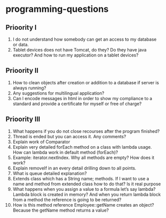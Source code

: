 <h1>programming-questions</h1>
<h2>Prioority I</h2>
<ol>
  <li>I do not understand how somebody can get an access to my database or data.</li>
  <li>Tablet devices does not have Tomcat, do they? Do they have java executor? And how to run my application on a tablet devices?</li>
</ol>
<h2>Prioority II</h2>
<ol>
  <li>How to clean objects after creation or addition to a database if server is always running?</li>
  <li>Any suggestions for multilingual application?</li>
  <li>Can I encode messages in html in order to show my compliance to a standard and provide a certificate for myself or free of charge?</li>
</ol>
<h2>Prioority III</h2>
<ol>
  <li>What happens if you do not close recourses after the program finished?</li>
  <li>Thread is ended but you can access it. Any comments?</li>
  <li>Explain work of Comparator</li>
  <li>Explain very detailed forEach method on a class with lambda usage. How can lambda work in default method (forEach)?</li>
  <li>Example: iterator.nextIndex. Why all methods are empty? How does it work?</li>
  <li>Explain removeIf in an every detail drilling down to all points.</li>
  <li>What is queue detailed explanation?</li>
  <li>Extends class which has a String name; methods. If I want to use a name and method from extended class how to do that? Is it real purpose</li>
  <li>What happens when you assign a value to a formula let’s say lambda? Lambda block is created in memory? And when you return lambda block from a method the reference is going to be returned?</li>
  <li>How is this method reference Employee::getName creates an object? Because the getName method returns a value?</li>
</ol>
